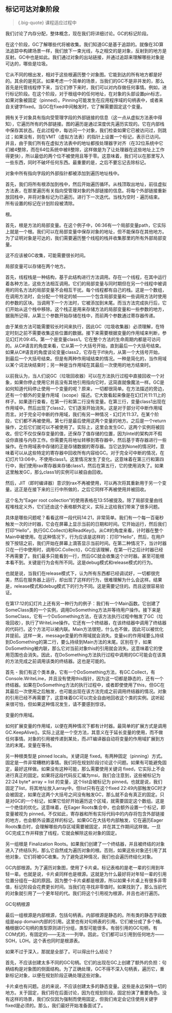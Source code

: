 ## 标记可达对象阶段

>{.big-quote} 课程适应过程中

我们讨论了内存分配，整体概念，现在我们将详细讨论。GC的标记阶段。

在这个阶段，GC了解哪些代将被收集。我们知道GC是基于追踪的。就像在3D算法追踪中构建场景一样，我们放下一束光线，与之相交的是对象，反射到的地方是反射。GC中也是如此。我们通过对象的出站链接，并通过追踪来理解哪些对象是可达的，哪些是垃圾。

它从不同的根出发，相对于这些根遍历整个对象图。它能到达的所有地方都是好的。其余的是死区。如果考虑一个简单的场景，当我们的GC不是非并发的，那么首先是托管线程停下来，当它们停下来时，我们可以对内存做任何事情。例如，进行标记阶段。在这个阶段，对于根组中的任何地址，在对象的头部设置pin标志，如果对象被固定（pinned）。Pinning可能发生在应用程序域的句柄表中，或者来自关键字fixed。当GC在fixed中间触发时，它了解需要固定这个变量。

拥有关于对象具有指向受管理字段的外部链接的信息（这一点从虚拟方法表中得知），它遍历所有的外部链接。图的遍历是通过深度优先遍历实现的。它在内部栈中保存其状态。在此过程中，每访问一个对象，我们检查如果它已被访问过，则跳过；如果没有，则在VMT（虚拟方法表）的指针上设置一个标记，表示已访问。并且，由于我们所有在虚拟方法表中的地址都按处理器字对齐（在32位系统中它们被4整除，而在64位系统中被8整除，这样做是为了让处理器在这些地址上工作得更快），所以最低的两个位不被使用且等于零。这意味着，我们可以在那里写入一些东西，同时不破坏任何东西。最重要的是，之后不要忘记去除标记。

对象中所有指向字段的外部指针都被添加到遍历地址栈中。

首先，我们将所有根添加到栈中，然后开始遍历循环。从栈顶取出地址，前往虚拟方法表，在那里遍历有关指向受管理对象的外部链接的信息。将每个外部链接重新放回栈中，并将对象标记为已遍历。进行下一次迭代。当栈为空时 - 遍历结束。所有设置的标记在计划阶段被清除。

根。

首先，根是方法的局部变量。在这个例子中，06:36有一个局部变量path，它实际上就是一个根。我们可以在局部变量中保存对象的地址，但不能保存在其他地方。为了证明对象是可达的，我们需要遍历整个线程的栈并收集那里的所有外部局部变量。

这不应该被GC收集，可能需要很长时间。

局部变量可以存储在两个地方。

首先，线程栈是一种结构，基于此结构进行方法调用。存在一个线程，在其中运行着各种方法，这些方法相互调用。它们的局部变量与同时期但在另一个线程中被调用的同名方法的局部变量不会相互干扰。每个线程都有自己的栈。这是一个数组，在调用方法时，会分配一个特定的帧——一个包含局部变量和一些调用方法时使用的参数的区块。当调用下一个方法时，它被添加到末尾。而当方法完成执行后，它们开始从这个栈中移除。这个栈正是用来存储方法的局部变量和一些参数的地方，据我所记得，从第三个参数开始存储在栈中，而前两个参数通过寄存器传递。

由于某些方法可能需要较长时间来执行，因此GC（垃圾收集器）必须理解，在特定时刻之前不需要收集这些位置的数据。接下来需要根据变量的作用域来判断，参见幻灯片09:45。第一个是变量class1。它在整个方法的生命周期内都是可访问的。从C#语言的角度来看，它从第一个大括号开始，直到最后一个大括号结束。如果从C#语言的角度谈论变量class2，它存在于if块内，从第一个大括号开始，到最后一个大括号结束。但是有两种作用域结束的情况。一种是简化的，当作用域以某个词法块结束时；另一种是当作用域在其最后一次使用的地方结束时。

以前我认为，当人们说GC（垃圾回收器）可以在方法执行过程中直接回收一个对象，如果你停止使用它并且没有其他引用指向它时，这简直就像魔法一样。GC是如何知道代码停止使用一个变量的呢？原来，一切都很简单。在方法描述的旁边，还有一个额外的变量作用域（scope）描述。它大致看起来像是在幻灯片11:11上的样子。如果逐行查看，在第一行和第二行没有变量。在第三行，变量class1出现在作用域中。然后出现了class2，它们逐渐开始消失。这是对于部分可中断作用域而言。对于完全可中断的作用域，我们有另一种情况 - 幻灯片11:37。在某个阶段，它们都不再被使用。第七行是最后使用这两个变量的地方。之后是一个return操作，之后它们就可以不被使用了。实际上，这里会发生GC，这两个实例将被回收。但它不仅仅保存变量的值，还保存了值存储的位置，因为Intel的架构并不假设你直接与内存工作。你需要先将地址转移到寄存器中，然后基于寄存器进行一些操作。在作用域表中存储的正是存储数据的寄存器。当它达到None的情况时，意味着可以从这些特定的寄存器中回收所有内容给GC。对于完全可中断的情况，在幻灯片13:06中，不使用class1。这里情况发生了变化。这意味着在第三行和第四行中，我们使用rax寄存器来存储class1，然后在第五行，它的使用消失了。如果这里触发GC，那么class1的实例可以被自由回收。

然后，JIT（即时编译器）意识到rax不再被使用，可以再次将其重新用于另一个变量。这正是在接下来的三行中所做的，之后它同样不再被使用并被回收。

这个名为“Eager root collection”的使用表格在13:55被提及。除了局部变量由线程堆栈定义外，它们还由这个表格额外定义，实际上这给我们带来了很多问题。

具体是哪些问题呢？看看这样一段代码14:21，非常简单。我们有一个每一百毫秒触发一次的计时器，它会在屏幕上显示当前的日期和时间。它开始运行，然后我们打印“Hello”，执行GC.Collect()和ReadKey()。从C#的角度来看，计时器在整个Main中被使用。在这种情况下，行为应该是这样的：打印“Hello”，然后，在用户按下按钮之前，我们开始在屏幕上滴答显示当前时间。在第二种情况下，当计时器只在一行中使用时，调用GC.Collect()，GC应该理解，在第一行之后计时器已经不再需要了。我们最多只能看到一行，然后GC就会收集这个计时器。甚至可能根本看不到。关键是行为会有所不同。这是debug模式和release模式的行为。

也就是说，当我们在release模式下，认为所有东西都已经调试好，一切都很完美，然后在服务器上运行，却出现了这样的行为，很难理解为什么会这样。结果是，release模式和debug模式下的行为不同。这是需要记住的。而且这很容易验证。

在第17:12的幻灯片上还有另一种行为的例子：我们有一个Main函数。它创建了SomeClass类的一个实例，调用DoSomething方法并等待用户操作。接下来是SomeClass，它有一个DoSomething方法，在该方法执行过程中触发了GC（垃圾回收），执行了WriteLine操作。它还有一个终结器，在该终结器中调用了终结器的代码行。这个方法可以被内联。Main方法很短，什么也不做，因此可以被优化并提前。这样一来，message变量的作用域就会消失。变量sc的作用域要么持续到DoSomething的第二行，要么持续到Main方法的末尾。区别在于，如果DoSomething被内联，那么它对当前对象this的引用就会消失。这意味着它的使用范围也会消失。因此，在DoSomething方法执行过程中调用的GC可能会在该类的方法完成之前调用该类的终结器。这也是可能的。

首先 - 我们有这个类本身。它有一个DoSomething方法，有GC.Collect，有Console.WriteLine，并且没有使用this指针，因为这一切都是静态的，还有一个终结器。如果在DoSomething方法的执行过程中，或者即使使用了this，但GC在其最后一次使用之后触发，也可能出现在该方法完成之前调用终结器的情况。对象的引用已经不再需要了，这意味着GC可以完全自由地回收这个类的实例。这听起来很可怕，但如果这种情况发生，请不要感到惊讶。

变量的作用域。

如何扩展变量的作用域，以便在两种情况下都有计时器。最简单的扩展方式是调用GC.KeepAlive()。实际上这是一个空方法，其意义在于延长变量的使用，而不做任何事情。对象的引用被传递到某处，而JIT编译器自动将变量的作用域扩展到方法的末尾。变量在等待。

另一种根类型是 pinned locals。关键词是 fixed。有两种固定（pinning）方式。固定是一件非常糟糕的事情。我们将在规划阶段讨论这个问题。如果有可能避免固定，最好这样做。如果没有这种可能，那么需要使用关键词 fixed，它实际上不会进行真正的固定。如果将这段代码反汇编为msi，我们会注意到，这些被标记为 22:24 byte* array = list 的变量，这个list会被标记为 pinned。也就是说，我们固定了list，将其地址放入array中。但list只有在这个fixed 22:49内部触发GC时才会被固定，如果在这两个大括号之间没有触发GC，那么就不会有真正的固定。只是对GC的一个标记，如果它恰好开始遍历这个区域，就需要固定这个数组。这是一个绝佳的优化。这意味着，在Eager Roots集合中，也会额外设置一个标记，即变量被视为 pinned。不仅如此，寄存器和所有实际代码中的内存将包含外部链接的地方，也会额外设置这样的标记。如果GC在大括号内部触发，它在遍历Eager Roots集合时，会理解哪些内存区域需要被固定，并在其工作期间这样做。一旦GC完成工作并释放了线程，它就会解除这些对象的固定。

另一组根是 Finalization Roots。如果我们创建了一个终结器，并且被终结的对象进入了终结队列，那么它自然成为遍历对象的根。否则，如果这些对象还引用了其他对象，它们将被GC收集。为了避免这种情况，我们也会遍历终结化对象。

GC内部根源。为了遍历对象图，使用了卡片桌。标记表格的是老一辈的引用到年轻一辈。也就是说，卡片桌同样也是根源。这就是为什么最好将对年轻一辈的引用位置分组在一起的原因。因为整个卡片桌都是根源，所以如果卡片桌上有很多非零值，标记阶段会花费更长时间。当我们在寻找非零值时。如果找到了，那么当前代的对象就引用了一个更年轻的代。我们将这个引用视为根源，并且也进行遍历。

GC句柄根源

最后一组根源是内部根源，包括句柄表。内部根源是静态的。所有类的静态字段数组是app domain内部的引用。这里也有对句柄表的引用。它们被分成了多个桶。桶根据GC句柄的类型原则进行分组，类型可能很多。有弱引用的GC句柄，有COM式的，有固定的——无法一一列举。因此，它们都可以引用到任何地方——SOH，LOH。这个表也同时是根源表。

如果不过于深入，那就是全部了。可以得出什么结论？

首先，不应该创建太多不同的GC句柄。它们的出现在GC上创建了额外的负担：句柄结构是对象图的侧面结构。为了正确处理，GC不得不深入句柄表，遍历它，重新标记对象，以便在规划阶段正确处理这些对象。

卡片桌也有问题。总的来说，不应该创建太多的静态变量。这些是永远保持一切的地方。关于固定，我们将在后面讨论，因为在规划阶段，固定扮演了重要角色。没有这样的场景，我们仅仅因为强制而使用固定，但我们肯定会记住使用关键字fixed是必须的。那么，我们最好开始准备面试了。
